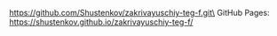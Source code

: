 https://github.com/Shustenkov/zakrivayuschiy-teg-f.git\
GitHub Pages: https://shustenkov.github.io/zakrivayuschiy-teg-f/

